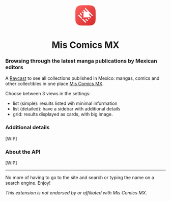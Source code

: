 <p align="center">
  <img src="assets/command-icon.png" height="68">
  <h1 align="center">Mis Comics MX</h1>
</p>

### Browsing through the latest manga publications by Mexican editors

A [Raycast](https://raycast.com/) to see all collections published in Mexico: mangas, comics and other collectibles in one place [Mis Comics MX](https://miscomics.com.mx/).

Choose between 3 views in the settings:
  - list (simple): results listed wih minimal information
  - list (detailed): have a sidebar with additional details
  - grid: results displayed as cards, with big image.

### Additional details

[WIP]

### About the API

[WIP]

---

No more of having to go to the site and search or typing the name on a search engine. Enjoy!

_This extension is not endorsed by or affiliated with Mis Comics MX._